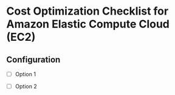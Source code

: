 # Cost Optimization Checklist for Amazon Elastic Compute Cloud (EC2)

## Configuration
- [ ] Option 1  
- [ ] Option 2

